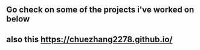 ## Go check on some of the projects i've worked on below
## also this https://chuezhang2278.github.io/
